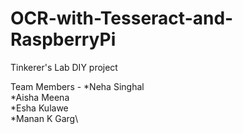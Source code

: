 # OCR-with-Tesseract-and-RaspberryPi

Tinkerer's Lab DIY project

Team Members - *Neha Singhal\
               *Aisha Meena\
               *Esha Kulawe\
               *Manan K Garg\
               
    
